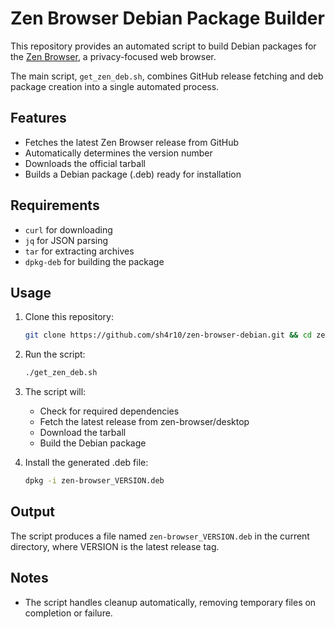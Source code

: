 # Zen Browser Debian Package Builder

This repository provides an automated script to build Debian packages for the [Zen Browser](https://zen-browser.app/), a privacy-focused web browser.

The main script, `get_zen_deb.sh`, combines GitHub release fetching and deb package creation into a single automated process.

## Features

- Fetches the latest Zen Browser release from GitHub
- Automatically determines the version number
- Downloads the official tarball
- Builds a Debian package (.deb) ready for installation

## Requirements

- `curl` for downloading
- `jq` for JSON parsing
- `tar` for extracting archives
- `dpkg-deb` for building the package

## Usage

1. Clone this repository:

   ```bash
   git clone https://github.com/sh4r10/zen-browser-debian.git && cd zen-browser-debian
   ```

2. Run the script:

   ```bash
   ./get_zen_deb.sh
   ```

3. The script will:
   - Check for required dependencies
   - Fetch the latest release from zen-browser/desktop
   - Download the tarball
   - Build the Debian package

4. Install the generated .deb file:

   ```bash
   dpkg -i zen-browser_VERSION.deb
   ```

## Output

The script produces a file named `zen-browser_VERSION.deb` in the current directory, where VERSION is the latest release tag.

## Notes

- The script handles cleanup automatically, removing temporary files on completion or failure.
